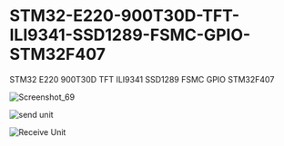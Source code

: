 # STM32-E220-900T30D-TFT-ILI9341-SSD1289-FSMC-GPIO-STM32F407
STM32 E220 900T30D TFT ILI9341 SSD1289 FSMC GPIO STM32F407

![Screenshot_69](https://user-images.githubusercontent.com/31142397/209884412-7d6604b8-9a21-4484-86f6-ef74c6b22630.jpg)

![send unit](https://user-images.githubusercontent.com/31142397/209884416-de420610-8c6e-4053-8bb8-8f8e7bb34790.jpg)

![Receive Unit](https://user-images.githubusercontent.com/31142397/209884428-f35f16ab-0535-470f-905e-ac8d162edfb2.jpg)

